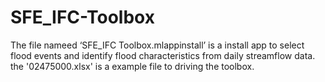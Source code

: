 # SFE_IFC-Toolbox
The file nameed ‘SFE_IFC Toolbox.mlappinstall’ is a install app to select flood events and identify flood characteristics from daily streamflow data.
the '02475000.xlsx' is a example file to driving the toolbox.

